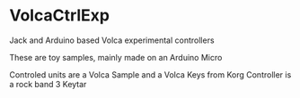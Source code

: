 # VolcaCtrlExp
Jack and Arduino based Volca experimental controllers

These are toy samples, mainly made on an Arduino Micro

Controled units are a Volca Sample and a Volca Keys from Korg
Controller is a rock band 3 Keytar

